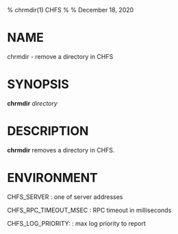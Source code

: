 % chrmdir(1) CHFS
%
% December 18, 2020

# NAME
chrmdir - remove a directory in CHFS

# SYNOPSIS
**chrmdir** _directory_

# DESCRIPTION
**chrmdir** removes a directory in CHFS.

# ENVIRONMENT
CHFS_SERVER
: one of server addresses

CHFS_RPC_TIMEOUT_MSEC
: RPC timeout in milliseconds

CHFS_LOG_PRIORITY:
: max log priority to report
